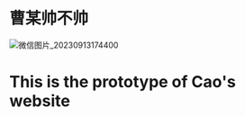 # 曹某帅不帅
![微信图片_20230913174400](https://1row.xyz/微信图片_20230913174400.jpg)
# This is the prototype of Cao's website
